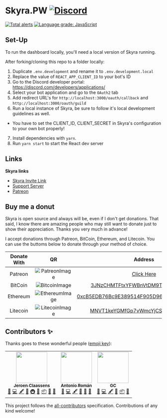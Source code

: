 # Skyra.PW [![Discord](https://discord.com/api/guilds/254360814063058944/embed.png)](https://join.skyra.pw)

[![Total alerts](https://img.shields.io/lgtm/alerts/g/skyra-project/skyra.pw.svg?logo=lgtm&logoWidth=18)](https://lgtm.com/projects/g/skyra-project/skyra.pw/alerts/)
[![Language grade: JavaScript](https://img.shields.io/lgtm/grade/javascript/g/skyra-project/skyra.pw.svg?logo=lgtm&logoWidth=18)](https://lgtm.com/projects/g/skyra-project/skyra.pw/context:javascript)

## Set-Up

To run the dashboard locally, you'll need a local version of Skyra running.

After forking/cloning this repo to a folder locally:

1. Duplicate `.env.development` and rename it to `.env.development.local`
2. Replace the value of `REACT_APP_CLIENT_ID` to your bot's ID
3. Go to the Discord developer portal: https://discord.com/developers/applications/
4. Select your bot application and go to the `OAuth2` tab
5. Add redirect URL's for `http://localhost:3000/oauth/callback` and `http://localhost:3000/oauth/guild`
6. Run a local instance of Skyra, be sure to follow it's local development guidelines as well.

-   You have to set the CLIENT_ID, CLIENT_SECRET in Skyra's configuration to your own bot properly!

7. Install dependencies with `yarn`.
8. Run `yarn start` to start the React dev server

## Links

**Skyra links**

-   [Skyra Invite Link](https://skyra.pw/invite)
-   [Support Server](https://join.skyra.pw)
-   [Patreon](https://www.patreon.com/kyranet)

## Buy me a donut

Skyra is open source and always will be, even if I don't get donations. That said, I know there are amazing people who
may still want to donate just to show their appreciation. Thanks you very much in advance!

I accept donations through Patreon, BitCoin, Ethereum, and Litecoin. You can use the buttoms below to donate through your method of choice.

| Donate With |         QR         |                                                                  Address                                                                  |
| :---------: | :----------------: | :---------------------------------------------------------------------------------------------------------------------------------------: |
|   Patreon   | ![PatreonImage][]  |                                               [Click Here](https://www.patreon.com/kyranet)                                               |
|   BitCoin   | ![BitcoinImage][]  |         [3JNzCHMTFtxYFWBnVtDM9Tt34zFbKvdwco](bitcoin:3JNzCHMTFtxYFWBnVtDM9Tt34zFbKvdwco?amount=0.01&label=Skyra%20Discord%20Bot)          |
|  Ethereum   | ![EthereumImage][] | [0xcB5EDB76Bc9E389514F905D9680589004C00190c](ethereum:0xcB5EDB76Bc9E389514F905D9680589004C00190c?amount=0.01&label=Skyra%20Discord%20Bot) |
|  Litecoin   | ![LitecoinImage][] |         [MNVT1keYGMfGp7vWmcYjCS8ntU8LNvjnqM](litecoin:MNVT1keYGMfGp7vWmcYjCS8ntU8LNvjnqM?amount=0.01&label=Skyra%20Discord%20Bot)         |

[patreonimage]: https://raw.githubusercontent.com/kyranet/Skyra/master/assets/github/patreon.png
[bitcoinimage]: https://raw.githubusercontent.com/kyranet/Skyra/master/assets/github/bitcoin.png
[ethereumimage]: https://raw.githubusercontent.com/kyranet/Skyra/master/assets/github/ethereum.png
[litecoinimage]: https://raw.githubusercontent.com/kyranet/Skyra/master/assets/github/litecoin.png

## Contributors ✨

Thanks goes to these wonderful people ([emoji key](https://allcontributors.org/docs/en/emoji-key)):

<!-- ALL-CONTRIBUTORS-LIST:START - Do not remove or modify this section -->
<!-- prettier-ignore-start -->
<!-- markdownlint-disable -->
<table>
  <tr>
    <td align="center"><a href="https://favware.tech/"><img src="https://avatars3.githubusercontent.com/u/4019718?v=4?s=100" width="100px;" alt=""/><br /><sub><b>Jeroen Claassens</b></sub></a><br /><a href="https://github.com/skyra-project/skyra.pw/issues?q=author%3AFavna" title="Bug reports">🐛</a> <a href="https://github.com/skyra-project/skyra.pw/commits?author=Favna" title="Code">💻</a> <a href="#content-Favna" title="Content">🖋</a> <a href="#design-Favna" title="Design">🎨</a> <a href="#infra-Favna" title="Infrastructure (Hosting, Build-Tools, etc)">🚇</a> <a href="#maintenance-Favna" title="Maintenance">🚧</a> <a href="#platform-Favna" title="Packaging/porting to new platform">📦</a> <a href="#projectManagement-Favna" title="Project Management">📆</a> <a href="https://github.com/skyra-project/skyra.pw/pulls?q=is%3Apr+reviewed-by%3AFavna" title="Reviewed Pull Requests">👀</a></td>
    <td align="center"><a href="https://github.com/kyranet"><img src="https://avatars0.githubusercontent.com/u/24852502?v=4?s=100" width="100px;" alt=""/><br /><sub><b>Antonio Román</b></sub></a><br /><a href="https://github.com/skyra-project/skyra.pw/issues?q=author%3Akyranet" title="Bug reports">🐛</a> <a href="https://github.com/skyra-project/skyra.pw/commits?author=kyranet" title="Code">💻</a> <a href="#content-kyranet" title="Content">🖋</a> <a href="#design-kyranet" title="Design">🎨</a> <a href="#projectManagement-kyranet" title="Project Management">📆</a> <a href="https://github.com/skyra-project/skyra.pw/pulls?q=is%3Apr+reviewed-by%3Akyranet" title="Reviewed Pull Requests">👀</a></td>
    <td align="center"><a href="https://github.com/gc"><img src="https://avatars2.githubusercontent.com/u/30398469?v=4?s=100" width="100px;" alt=""/><br /><sub><b>GC</b></sub></a><br /><a href="https://github.com/skyra-project/skyra.pw/issues?q=author%3Agc" title="Bug reports">🐛</a> <a href="https://github.com/skyra-project/skyra.pw/commits?author=gc" title="Code">💻</a> <a href="#content-gc" title="Content">🖋</a> <a href="#design-gc" title="Design">🎨</a> <a href="#platform-gc" title="Packaging/porting to new platform">📦</a> <a href="https://github.com/skyra-project/skyra.pw/pulls?q=is%3Apr+reviewed-by%3Agc" title="Reviewed Pull Requests">👀</a></td>
  </tr>
</table>

<!-- markdownlint-enable -->
<!-- prettier-ignore-end -->
<!-- ALL-CONTRIBUTORS-LIST:END -->

This project follows the [all-contributors](https://github.com/all-contributors/all-contributors) specification. Contributions of any kind welcome!